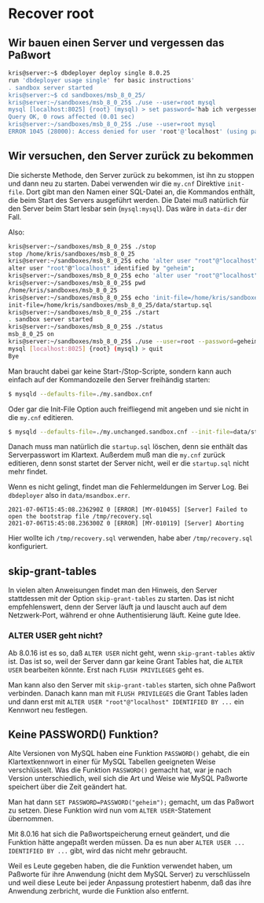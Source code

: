 # Recover root

## Wir bauen einen Server und vergessen das Paßwort

```bash
kris@server:~$ dbdeployer deploy single 8.0.25                                                                          Database installed in $HOME/sandboxes/msb_8_0_25
run 'dbdeployer usage single' for basic instructions'
. sandbox server started
kris@server:~$ cd sandboxes/msb_8_0_25/
kris@server:~/sandboxes/msb_8_0_25$ ./use --user=root mysql                                
mysql [localhost:8025] {root} (mysql) > set password='hab ich vergessen';
Query OK, 0 rows affected (0.01 sec)
kris@server:~/sandboxes/msb_8_0_25$ ./use --user=root mysql
ERROR 1045 (28000): Access denied for user 'root'@'localhost' (using password: YES)
```
## Wir versuchen, den Server zurück zu bekommen

Die sicherste Methode, den Server zurück zu bekommen, ist ihn zu stoppen und dann neu zu starten.
Dabei verwenden wir die `my.cnf` Direktive `init-file`.
Dort gibt man den Namen einer SQL-Datei an, die Kommandos enthält, die beim Start des Servers ausgeführt werden.
Die Datei muß natürlich für den Server beim Start lesbar sein (`mysql:mysql`).
Das wäre in `data-dir` der Fall.

Also:
```bash
kris@server:~/sandboxes/msb_8_0_25$ ./stop
stop /home/kris/sandboxes/msb_8_0_25
kris@server:~/sandboxes/msb_8_0_25$ echo 'alter user "root"@"localhost" identified by "geheim";'
alter user "root"@"localhost" identified by "geheim";
kris@server:~/sandboxes/msb_8_0_25$ echo 'alter user "root"@"localhost" identified by "geheim";' > data/startup.sql
kris@server:~/sandboxes/msb_8_0_25$ pwd
/home/kris/sandboxes/msb_8_0_25
kris@server:~/sandboxes/msb_8_0_25$ echo 'init-file=/home/kris/sandboxes/msb_8_0_25/data/startup.sql'
init-file=/home/kris/sandboxes/msb_8_0_25/data/startup.sql
kris@server:~/sandboxes/msb_8_0_25$ ./start
. sandbox server started
kris@server:~/sandboxes/msb_8_0_25$ ./status
msb_8_0_25 on
kris@server:~/sandboxes/msb_8_0_25$ ./use --user=root --password=geheim mysql
mysql [localhost:8025] {root} (mysql) > quit
Bye
```

Man braucht dabei gar keine Start-/Stop-Scripte, sondern kann auch einfach auf der Kommandozeile den Server freihändig starten:

```bash
$ mysqld --defaults-file=./my.sandbox.cnf
```

Oder gar die Init-File Option auch freifliegend mit angeben und sie nicht in die `my.cnf` editieren.

```bash
$ mysqld --defaults-file=./my.unchanged.sandbox.cnf --init-file=data/startup.sql
```

Danach muss man natürlich die `startup.sql` löschen, denn sie enthält das Serverpasswort im Klartext.
Außerdem muß man die `my.cnf` zurück editieren, denn sonst startet der Server nicht, weil er die `startup.sql` nicht mehr findet.

Wenn es nicht gelingt, findet man die Fehlermeldungen im Server Log.
Bei `dbdeployer` also in `data/msandbox.err`.

```
2021-07-06T15:45:08.236290Z 0 [ERROR] [MY-010455] [Server] Failed to open the bootstrap file /tmp/recovery.sql
2021-07-06T15:45:08.236300Z 0 [ERROR] [MY-010119] [Server] Aborting
```

Hier wollte ich `/tmp/recovery.sql` verwenden, habe aber `/tmp/recovery.sql` konfiguriert.

## skip-grant-tables

In vielen alten Anweisungen findet man den Hinweis, den Server stattdessen mit der Option `skip-grant-tables` zu starten.
Das ist nicht empfehlenswert, denn der Server läuft ja und lauscht auch auf dem Netzwerk-Port, während er ohne Authentisierung läuft. Keine gute Idee.

### ALTER USER geht nicht?

Ab 8.0.16 ist es so, daß `ALTER USER` nicht geht, wenn `skip-grant-tables` aktiv ist.
Das ist so, weil der Server dann gar keine Grant Tables hat, die `ALTER USER` bearbeiten könnte.
Erst nach `FLUSH PRIVILEGES` geht es.

Man kann also den Server mit `skip-grant-tables` starten, sich ohne Paßwort verbinden.
Danach kann man mit `FLUSH PRIVILEGES` die Grant Tables laden und dann erst mit `ALTER USER "root"@"localhost" IDENTIFIED BY ...` ein Kennwort neu festlegen.

## Keine PASSWORD() Funktion?

Alte Versionen von MySQL haben eine Funktion `PASSWORD()` gehabt, die ein Klartextkennwort in einer für MySQL Tabellen geeigneten Weise verschlüsselt.
Was die Funktion `PASSWORD()` gemacht hat, war je nach Version unterschiedlich, weil sich die Art und Weise wie MySQL Paßworte speichert über die Zeit geändert hat.

Man hat dann `SET PASSWORD=PASSWORD("geheim");` gemacht, um das Paßwort zu setzen.
Diese Funktion wird nun vom `ALTER USER`-Statement übernommen.

Mit 8.0.16 hat sich die Paßwortspeicherung erneut geändert, und die Funktion hätte angepaßt werden müssen.
Da es nun aber `ALTER USER ... IDENTIFIED BY ...` gibt, wird das nicht mehr gebraucht.

Weil es Leute gegeben haben, die die Funktion verwendet haben, um Paßworte für ihre Anwendung (nicht dem MySQL Server) zu verschlüsseln und weil diese Leute bei jeder Anpassung protestiert habenm, daß das ihre Anwendung zerbricht, wurde die Funktion also entfernt.
